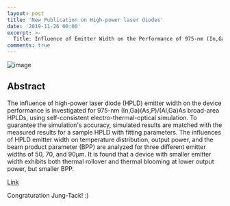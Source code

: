 ```yaml
---
layout: post
title: 'New Publication on High-power laser diodes'
date: '2019-11-26 00:00'
excerpt: >-
  Title: Influence of Emitter Width on the Performance of 975-nm (In,Ga)(As,P)/(Al,Ga)As High-power Laser Diodes
comments: true
---
```

![image](https://1.bp.blogspot.com/-Yn0jEr2C6AM/Xd18dR6xWqI/AAAAAAAADGI/Fb8uaOpEKWc9nqryS_IDsaUrCOsRbu4DACLcBGAsYHQ/s1600/Capture.PNG)

## Abstract
The influence of high-power laser diode (HPLD) emitter width on the device performance is investigated for 975-nm (In,Ga)(As,P)/(Al,Ga)As broad-area HPLDs, using self-consistent electro-thermal-optical simulation. To guarantee the simulation's accuracy, simulated results are matched with the measured results for a sample HPLD with fitting parameters. The influences of HPLD emitter width on temperature distribution, output power, and the beam product parameter (BPP) are analyzed for three different emitter widths of 50, 70, and 
90μm. It is found that a device with smaller emitter width exhibits both thermal rollover and thermal blooming at lower output power, but smaller BPP.

[Link](http://koreascience.or.kr/article/JAKO201930968645035.page)

Congraturation Jung-Tack! :)